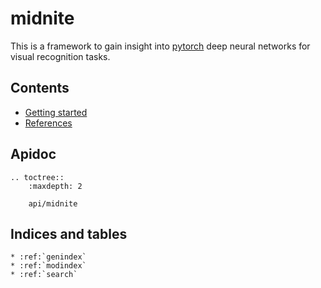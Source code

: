 # midnite

This is a framework to gain insight into [pytorch](https://pytorch.org/) deep neural networks for visual recognition tasks.

## Contents
 * [Getting started](contents/getting_started.md)
 * [References](contents/references.md)

## Apidoc
```eval_rst
.. toctree::
    :maxdepth: 2

    api/midnite
```

## Indices and tables
```eval_rst
* :ref:`genindex`
* :ref:`modindex`
* :ref:`search`
```
